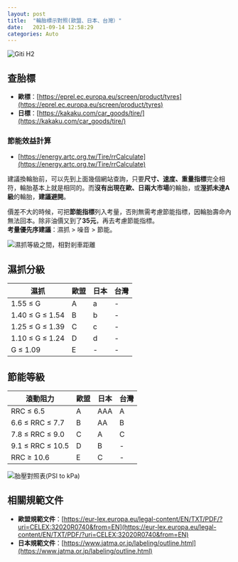 ```yaml
---
layout: post
title:  "輪胎標示對照(歐盟、日本、台灣）"
date:   2021-09-14 12:58:29
categories: Auto
---
```


![Giti H2](https://attach.mobile01.com/attach/202506/mobile01-03938a4db5623e33ffa69c10d48dc387.png)

## 查胎標

- **歐標**：[https://eprel.ec.europa.eu/screen/product/tyres](https://eprel.ec.europa.eu/screen/product/tyres)
- **日標**：[https://kakaku.com/car_goods/tire/](https://kakaku.com/car_goods/tire/)

### 節能效益計算
- [https://energy.artc.org.tw/Tire/rrCalculate](https://energy.artc.org.tw/Tire/rrCalculate)

建議換輪胎前，可以先到上面幾個網站查詢，只要**尺寸、速度、重量指標**完全相符，輪胎基本上就是相同的。而**沒有出現在歐、日兩大市場**的輪胎，或**溼抓未達A級**的輪胎，**建議避開**。

價差不大的時候，可把**節能指標**列入考量，否則無需考慮節能指標，因輪胎壽命內無法回本。除非油價又到了**35元**，再去考慮節能指標。  
**考量優先序建議**：濕抓 > 噪音 > 節能。

![濕抓等級之間，相對剎車距離](https://attach.mobile01.com/attach/202507/mobile01-1e245a3ac8d082974c6b38239840089d.jpg)

## 濕抓分級

| 濕抓 | 歐盟 | 日本 | 台灣 |
|------|------|------|------|
| 1.55 ≤ G | A | a | - |
| 1.40 ≤ G ≤ 1.54 | B | b | - |
| 1.25 ≤ G ≤ 1.39 | C | c | - |
| 1.10 ≤ G ≤ 1.24 | D | d | - |
| G ≤ 1.09 | E | - | - |

## 節能等級

| 滾動阻力 | 歐盟 | 日本 | 台灣 |
|----------|------|------|------|
| RRC ≤ 6.5 | A | AAA | A |
| 6.6 ≤ RRC ≤ 7.7 | B | AA | B |
| 7.8 ≤ RRC ≤ 9.0 | C | A | C |
| 9.1 ≤ RRC ≤ 10.5 | D | B | - |
| RRC ≥ 10.6 | E | C | - |

![胎壓對照表(PSI to kPa)](https://attach.mobile01.com/attach/202112/mobile01-3a413ceba6594710aed045a9e2d333d6.png)

## 相關規範文件

- **歐盟規範文件**：[https://eur-lex.europa.eu/legal-content/EN/TXT/PDF/?uri=CELEX:32020R0740&from=EN](https://eur-lex.europa.eu/legal-content/EN/TXT/PDF/?uri=CELEX:32020R0740&from=EN)
- **日本規範文件**：[https://www.jatma.or.jp/labeling/outline.html](https://www.jatma.or.jp/labeling/outline.html)
